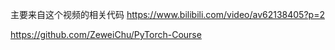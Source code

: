 主要来自这个视频的相关代码
https://www.bilibili.com/video/av62138405?p=2

https://github.com/ZeweiChu/PyTorch-Course

